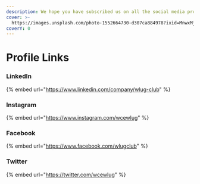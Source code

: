 ```yaml
---
description: We hope you have subscribed us on all the social media profiles 😇
cover: >-
  https://images.unsplash.com/photo-1552664730-d307ca884978?ixid=MnwxMjA3fDB8MHxwaG90by1wYWdlfHx8fGVufDB8fHx8&ixlib=rb-1.2.1&auto=format&fit=crop&w=2970&q=80
coverY: 0
---
```


# Profile Links

### LinkedIn

{% embed url="https://www.linkedin.com/company/wlug-club" %}

### Instagram

{% embed url="https://www.instagram.com/wcewlug" %}

### Facebook

{% embed url="https://www.facebook.com/wlugclub" %}

### Twitter

{% embed url="https://twitter.com/wcewlug" %}
